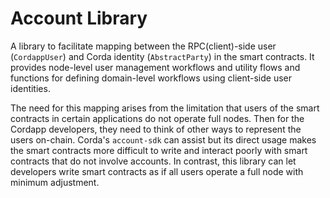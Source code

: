 # Account Library

A library to facilitate mapping between the RPC(client)-side user (`CordappUser`) and Corda identity (`AbstractParty`) in the smart contracts. It provides node-level user management workflows and utility flows and functions for defining domain-level workflows using client-side user identities.

The need for this mapping arises from the limitation that users of the smart contracts in certain applications do not operate full nodes. Then for the Cordapp developers, they need to think of other ways to represent the users on-chain. Corda's `account-sdk` can assist but its direct usage makes the smart contracts more difficult to write and interact poorly with smart contracts that do not involve accounts. In contrast, this library can let developers write smart contracts as if all users operate a full node with minimum adjustment.